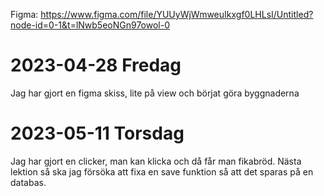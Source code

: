 Figma: https://www.figma.com/file/YUUyWjWmweuIkxgf0LHLsI/Untitled?node-id=0-1&t=lNwb5eoNGn97owol-0

# 2023-04-28 Fredag
Jag har gjort en figma skiss, lite på view och börjat göra byggnaderna

# 2023-05-11 Torsdag
Jag har gjort en clicker, man kan klicka och då får man fikabröd. Nästa lektion så ska jag försöka att fixa en save funktion så att det sparas på en databas.